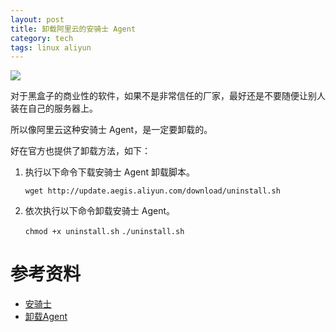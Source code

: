 ```yaml
---
layout: post
title: 卸载阿里云的安骑士 Agent
category: tech
tags: linux aliyun
---
```

![](https://cdn.kelu.org/blog/tags/aliyun.jpg)

对于黑盒子的商业性的软件，如果不是非常信任的厂家，最好还是不要随便让别人装在自己的服务器上。

所以像阿里云这种安骑士 Agent，是一定要卸载的。

好在官方也提供了卸载方法，如下：

1.  执行以下命令下载安骑士 Agent 卸载脚本。

    `wget http://update.aegis.aliyun.com/download/uninstall.sh`

2.  依次执行以下命令卸载安骑士 Agent。

    `chmod +x uninstall.sh`
    `./uninstall.sh`


# 参考资料

*   [安骑士](https://www.alibabacloud.com/help/zh/product/28449.htm "安骑士")
*  [卸载Agent](https://www.alibabacloud.com/help/zh/doc-detail/31777.htm)